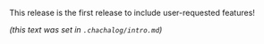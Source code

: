 This release is the first release to include user-requested features!

_(this text was set in `.chachalog/intro.md`)_
